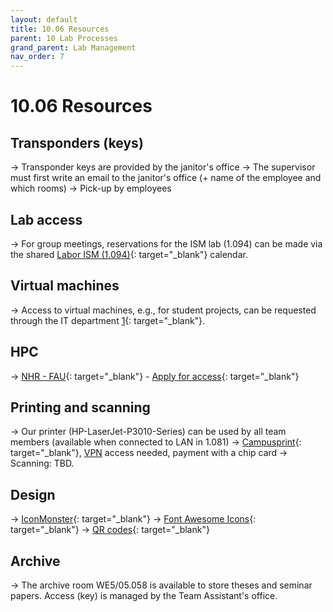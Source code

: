 ```yaml
---
layout: default
title: 10.06 Resources
parent: 10 Lab Processes
grand_parent: Lab Management
nav_order: 7
---
```


# 10.06 Resources

## Transponders (keys)

→ Transponder keys are provided by the janitor's office
→ The supervisor must first write an email to the janitor's office (+ name of the employee and which rooms)
→ Pick-up by employees

## Lab access

→ For group meetings, reservations for the ISM lab (1.094) can be made via the shared [Labor ISM (1.094)](https://mailex.uni-bamberg.de/owa/#path=/calendar/view/Month){: target="_blank"} calendar.

## Virtual machines

→ Access to virtual machines, e.g., for student projects, can be requested through the IT department [1](https://www.uni-bamberg.de/its/wir/mitarbeiter/mai/){: target="_blank"}.

## HPC

→ [NHR - FAU](https://hpc.fau.de/){: target="_blank"} - [Apply for access](https://hpc.fau.de/application-for-bayernki-access/){: target="_blank"}

## Printing and scanning

→ Our printer (HP-LaserJet-P3010-Series) can be used by all team members (available when connected to LAN in 1.081)
→ [Campusprint](https://www.uni-bamberg.de/campusprint/){: target="_blank"}, [VPN](#vpn) access needed, payment with a chip card
→ Scanning: TBD.

## Design

→ [IconMonster](https://iconmonstr.com/?s=git){: target="_blank"}
→ [Font Awesome Icons](https://fontawesome.com/v4/icons/){: target="_blank"}
→ [QR codes](https://www.resourcefuldev.com/qr-code-generator/){: target="_blank"}

## Archive

→ The archive room WE5/05.058 is available to store theses and seminar papers.
  Access (key) is managed by the Team Assistant's office.

<!-- 
Templates: letters, etc. -> directory
-->
